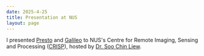 ```yaml
---
date: 2025-4-25
title: Presentation at NUS
layout: page
---
```

I presented [Presto](https://arxiv.org/abs/2304.14065) and [Galileo](https://arxiv.org/abs/2502.09356) to NUS's Centre for Remote Imaging, Sensing and Processing ([CRISP](https://crisp.nus.edu.sg/)), hosted by [Dr. Soo Chin Liew](https://www.physics.nus.edu.sg/faculty/liew-soo-chin/).
